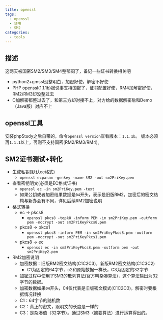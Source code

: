 ```yaml
---
title: openssl
tags: 
  - openssl
  - 证书
  - SM2
categories: 
  - tools
---
```


## 描述

这两天被国密SM2/SM3/SM4整郁闷了，备记一些证书转换相关吧

+ python2+gmssl没整明白，加密好使，解密不好使
+ PHP openssl(1.1.1b)据说事支持国密了，证书配置好使，RM4加解密好使，RM2/RM3却没整过去
+ C加解密都整过去了，和第三方却对接不上，对方给的数据解密后和Demo（Java版）对应不上

## openssl工具

安装phpStudy之后自带的，命令`openssl version`查看版本：`1.1.1b`。
版本必须再`1.1.1`以上，否则不支持国密(RM2/RM3/RM4)。

## SM2证书测试+转化

+ 生成私钥(默认ec格式)
  + `openssl ecparam -genkey -name SM2 -out sm2PriKey.pem`
+ 查看密钥明文(必须是EC格式证书)
  + `openssl ec -in sm2PriKey.pem -text`
  + 如果公钥或者加密结果数据是`04`开头，表示是旧版RM2，加密后的密文结构与新办会有不同，详见后续RM2加密说明
+ 格式转换
  + ec -> pkcs8
    + `openssl pkcs8 -topk8 -inform PEM -in sm2PriKey.pem -outform pem -nocrypt -out sm2PriKeyPkcs8.pem`
  + pkcs8 -> pkcs1
    + `openssl pkcs8 -inform PEM -in sm2PriKeyPkcs8.pem -outform pem -nocrypt -out sm2PriKeyPkcs1.pem`
  + pkcs8 -> ec
    + `openssl ec -in sm2PriKeyPkcs8.pem -outform pem -out sm2PriKey2.pem`
+ RM2加密说明
  + 加密数据：旧版RM2密文结构(C1C2C3)，新版RM2密文结构(C1C3C2)
    + C1为固定的64字节，c2和原始数据一样长，C3为固定的32字节
  + 加密过程中使用了SM3的散列算法(官方叫杂凑算法)，这个算法输出为32字节的数据。
  + 加密数据如果`04`开头，04仅代表是旧版密文模式(C1C2C3)，解密时要根据情况转换
  + C1：64字节的随机数
  + C2：真正的密文，跟明文的长度是一样的
  + C3：是杂凑值（32字节）。通过SM3（摘要算法）进行运算得出的。
